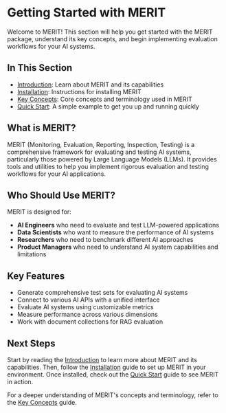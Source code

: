 # Getting Started with MERIT

Welcome to MERIT! This section will help you get started with the MERIT package, understand its key concepts, and begin implementing evaluation workflows for your AI systems.

## In This Section

- [Introduction](./01_introduction.md): Learn about MERIT and its capabilities
- [Installation](./02_installation.md): Instructions for installing MERIT
- [Key Concepts](./03_key_concepts.md): Core concepts and terminology used in MERIT
- [Quick Start](./04_quick_start.md): A simple example to get you up and running quickly

## What is MERIT?

MERIT (Monitoring, Evaluation, Reporting, Inspection, Testing) is a comprehensive framework for evaluating and testing AI systems, particularly those powered by Large Language Models (LLMs). It provides tools and utilities to help you implement rigorous evaluation and testing workflows for your AI applications.

## Who Should Use MERIT?

MERIT is designed for:

- **AI Engineers** who need to evaluate and test LLM-powered applications
- **Data Scientists** who want to measure the performance of AI systems
- **Researchers** who need to benchmark different AI approaches
- **Product Managers** who need to understand AI system capabilities and limitations

## Key Features

- Generate comprehensive test sets for evaluating AI systems
- Connect to various AI APIs with a unified interface
- Evaluate AI systems using customizable metrics
- Measure performance across various dimensions
- Work with document collections for RAG evaluation

## Next Steps

Start by reading the [Introduction](./01_introduction.md) to learn more about MERIT and its capabilities. Then, follow the [Installation](./02_installation.md) guide to set up MERIT in your environment. Once installed, check out the [Quick Start](./04_quick_start.md) guide to see MERIT in action.

For a deeper understanding of MERIT's concepts and terminology, refer to the [Key Concepts](./03_key_concepts.md) guide.
